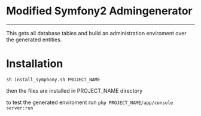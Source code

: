 # Modified Symfony2 Admingenerator
------------------------------------------

This gets all database tables and build an administration enviroment
over the generated entities.


# Installation

``
sh install_symphony.sh PROJECT_NAME
``

then the files are installed in PROJECT_NAME directory


to test the generated enviroment run
``
php PROJECT_NAME/app/console server:run
``
